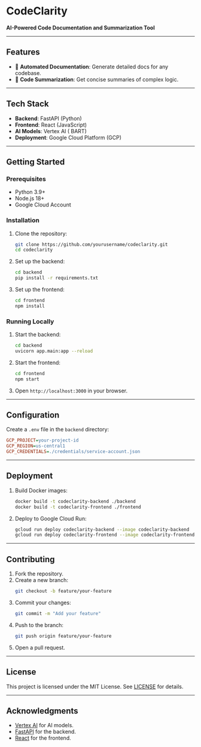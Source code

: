 # CodeClarity
**AI-Powered Code Documentation and Summarization Tool**

---

## Features
- 🧠 **Automated Documentation**: Generate detailed docs for any codebase.
- 📝 **Code Summarization**: Get concise summaries of complex logic.

---

## Tech Stack
- **Backend**: FastAPI (Python)
- **Frontend**: React (JavaScript)
- **AI Models**: Vertex AI ( BART)
- **Deployment**: Google Cloud Platform (GCP)

---

## Getting Started

### Prerequisites
- Python 3.9+
- Node.js 18+
- Google Cloud Account

### Installation
1. Clone the repository:
   ```bash
   git clone https://github.com/yourusername/codeclarity.git
   cd codeclarity
   ```

2. Set up the backend:
   ```bash
   cd backend
   pip install -r requirements.txt
   ```

3. Set up the frontend:
   ```bash
   cd frontend
   npm install
   ```

### Running Locally
1. Start the backend:
   ```bash
   cd backend
   uvicorn app.main:app --reload
   ```

2. Start the frontend:
   ```bash
   cd frontend
   npm start
   ```

3. Open `http://localhost:3000` in your browser.

---

## Configuration
Create a `.env` file in the `backend` directory:
```ini
GCP_PROJECT=your-project-id
GCP_REGION=us-central1
GCP_CREDENTIALS=./credentials/service-account.json
```

---

## Deployment
1. Build Docker images:
   ```bash
   docker build -t codeclarity-backend ./backend
   docker build -t codeclarity-frontend ./frontend
   ```

2. Deploy to Google Cloud Run:
   ```bash
   gcloud run deploy codeclarity-backend --image codeclarity-backend
   gcloud run deploy codeclarity-frontend --image codeclarity-frontend
   ```

---

## Contributing
1. Fork the repository.
2. Create a new branch:
   ```bash
   git checkout -b feature/your-feature
   ```
3. Commit your changes:
   ```bash
   git commit -m "Add your feature"
   ```
4. Push to the branch:
   ```bash
   git push origin feature/your-feature
   ```
5. Open a pull request.

---

## License
This project is licensed under the MIT License. See [LICENSE](LICENSE) for details.

---

## Acknowledgments
- [Vertex AI](https://cloud.google.com/vertex-ai) for AI models.
- [FastAPI](https://fastapi.tiangolo.com/) for the backend.
- [React](https://reactjs.org/) for the frontend.

